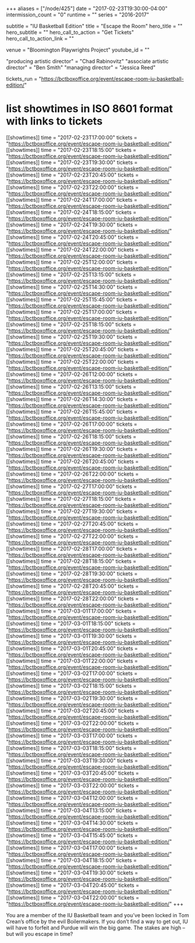 +++
aliases = ["/node/425"]
date = "2017-02-23T19:30:00-04:00"
intermission_count = "0"
runtime = ""
series = "2016-2017"

subtitle = "IU Basketball Edition"
title = "Escape the Room"
hero_title = ""
hero_subtitle = ""
hero_call_to_action = "Get Tickets"
hero_call_to_action_link = ""

venue = "Bloomington Playwrights Project"
youtube_id = ""

"producing artistic director" = "Chad Rabinovitz"
"associate artistic director" = "Ben Smith"
"managing director" = "Jessica Reed"

tickets_run = "https://bctboxoffice.org/event/escape-room-iu-basketball-edition/"

# list showtimes in ISO 8601 format with links to tickets
[[showtimes]]
    time = "2017-02-23T17:00:00"
    tickets = "https://bctboxoffice.org/event/escape-room-iu-basketball-edition/"
[[showtimes]]
    time = "2017-02-23T18:15:00"
    tickets = "https://bctboxoffice.org/event/escape-room-iu-basketball-edition/"
[[showtimes]]
    time = "2017-02-23T19:30:00"
    tickets = "https://bctboxoffice.org/event/escape-room-iu-basketball-edition/"
[[showtimes]]
    time = "2017-02-23T20:45:00"
    tickets = "https://bctboxoffice.org/event/escape-room-iu-basketball-edition/"
[[showtimes]]
    time = "2017-02-23T22:00:00"
    tickets = "https://bctboxoffice.org/event/escape-room-iu-basketball-edition/"
[[showtimes]]
    time = "2017-02-24T17:00:00"
    tickets = "https://bctboxoffice.org/event/escape-room-iu-basketball-edition/"
[[showtimes]]
    time = "2017-02-24T18:15:00"
    tickets = "https://bctboxoffice.org/event/escape-room-iu-basketball-edition/"
[[showtimes]]
    time = "2017-02-24T19:30:00"
    tickets = "https://bctboxoffice.org/event/escape-room-iu-basketball-edition/"
[[showtimes]]
    time = "2017-02-24T20:45:00"
    tickets = "https://bctboxoffice.org/event/escape-room-iu-basketball-edition/"
[[showtimes]]
    time = "2017-02-24T22:00:00"
    tickets = "https://bctboxoffice.org/event/escape-room-iu-basketball-edition/"
[[showtimes]]
    time = "2017-02-25T12:00:00"
    tickets = "https://bctboxoffice.org/event/escape-room-iu-basketball-edition/"
[[showtimes]]
    time = "2017-02-25T13:15:00"
    tickets = "https://bctboxoffice.org/event/escape-room-iu-basketball-edition/"
[[showtimes]]
    time = "2017-02-25T14:30:00"
    tickets = "https://bctboxoffice.org/event/escape-room-iu-basketball-edition/"
[[showtimes]]
    time = "2017-02-25T15:45:00"
    tickets = "https://bctboxoffice.org/event/escape-room-iu-basketball-edition/"
[[showtimes]]
    time = "2017-02-25T17:00:00"
    tickets = "https://bctboxoffice.org/event/escape-room-iu-basketball-edition/"
[[showtimes]]
    time = "2017-02-25T18:15:00"
    tickets = "https://bctboxoffice.org/event/escape-room-iu-basketball-edition/"
[[showtimes]]
    time = "2017-02-25T19:30:00"
    tickets = "https://bctboxoffice.org/event/escape-room-iu-basketball-edition/"
[[showtimes]]
    time = "2017-02-25T20:45:00"
    tickets = "https://bctboxoffice.org/event/escape-room-iu-basketball-edition/"
[[showtimes]]
    time = "2017-02-25T22:00:00"
    tickets = "https://bctboxoffice.org/event/escape-room-iu-basketball-edition/"
[[showtimes]]
    time = "2017-02-26T12:00:00"
    tickets = "https://bctboxoffice.org/event/escape-room-iu-basketball-edition/"
[[showtimes]]
    time = "2017-02-26T13:15:00"
    tickets = "https://bctboxoffice.org/event/escape-room-iu-basketball-edition/"
[[showtimes]]
    time = "2017-02-26T14:30:00"
    tickets = "https://bctboxoffice.org/event/escape-room-iu-basketball-edition/"
[[showtimes]]
    time = "2017-02-26T15:45:00"
    tickets = "https://bctboxoffice.org/event/escape-room-iu-basketball-edition/"
[[showtimes]]
    time = "2017-02-26T17:00:00"
    tickets = "https://bctboxoffice.org/event/escape-room-iu-basketball-edition/"
[[showtimes]]
    time = "2017-02-26T18:15:00"
    tickets = "https://bctboxoffice.org/event/escape-room-iu-basketball-edition/"
[[showtimes]]
    time = "2017-02-26T19:30:00"
    tickets = "https://bctboxoffice.org/event/escape-room-iu-basketball-edition/"
[[showtimes]]
    time = "2017-02-26T20:45:00"
    tickets = "https://bctboxoffice.org/event/escape-room-iu-basketball-edition/"
[[showtimes]]
    time = "2017-02-26T22:00:00"
    tickets = "https://bctboxoffice.org/event/escape-room-iu-basketball-edition/"
[[showtimes]]
    time = "2017-02-27T17:00:00"
    tickets = "https://bctboxoffice.org/event/escape-room-iu-basketball-edition/"
[[showtimes]]
    time = "2017-02-27T18:15:00"
    tickets = "https://bctboxoffice.org/event/escape-room-iu-basketball-edition/"
[[showtimes]]
    time = "2017-02-27T19:30:00"
    tickets = "https://bctboxoffice.org/event/escape-room-iu-basketball-edition/"
[[showtimes]]
    time = "2017-02-27T20:45:00"
    tickets = "https://bctboxoffice.org/event/escape-room-iu-basketball-edition/"
[[showtimes]]
    time = "2017-02-27T22:00:00"
    tickets = "https://bctboxoffice.org/event/escape-room-iu-basketball-edition/"
[[showtimes]]
    time = "2017-02-28T17:00:00"
    tickets = "https://bctboxoffice.org/event/escape-room-iu-basketball-edition/"
[[showtimes]]
    time = "2017-02-28T18:15:00"
    tickets = "https://bctboxoffice.org/event/escape-room-iu-basketball-edition/"
[[showtimes]]
    time = "2017-02-28T19:30:00"
    tickets = "https://bctboxoffice.org/event/escape-room-iu-basketball-edition/"
[[showtimes]]
    time = "2017-02-28T20:45:00"
    tickets = "https://bctboxoffice.org/event/escape-room-iu-basketball-edition/"
[[showtimes]]
    time = "2017-02-28T22:00:00"
    tickets = "https://bctboxoffice.org/event/escape-room-iu-basketball-edition/"
[[showtimes]]
    time = "2017-03-01T17:00:00"
    tickets = "https://bctboxoffice.org/event/escape-room-iu-basketball-edition/"
[[showtimes]]
    time = "2017-03-01T18:15:00"
    tickets = "https://bctboxoffice.org/event/escape-room-iu-basketball-edition/"
[[showtimes]]
    time = "2017-03-01T19:30:00"
    tickets = "https://bctboxoffice.org/event/escape-room-iu-basketball-edition/"
[[showtimes]]
    time = "2017-03-01T20:45:00"
    tickets = "https://bctboxoffice.org/event/escape-room-iu-basketball-edition/"
[[showtimes]]
    time = "2017-03-01T22:00:00"
    tickets = "https://bctboxoffice.org/event/escape-room-iu-basketball-edition/"
[[showtimes]]
    time = "2017-03-02T17:00:00"
    tickets = "https://bctboxoffice.org/event/escape-room-iu-basketball-edition/"
[[showtimes]]
    time = "2017-03-02T18:15:00"
    tickets = "https://bctboxoffice.org/event/escape-room-iu-basketball-edition/"
[[showtimes]]
    time = "2017-03-02T19:30:00"
    tickets = "https://bctboxoffice.org/event/escape-room-iu-basketball-edition/"
[[showtimes]]
    time = "2017-03-02T20:45:00"
    tickets = "https://bctboxoffice.org/event/escape-room-iu-basketball-edition/"
[[showtimes]]
    time = "2017-03-02T22:00:00"
    tickets = "https://bctboxoffice.org/event/escape-room-iu-basketball-edition/"
[[showtimes]]
    time = "2017-03-03T17:00:00"
    tickets = "https://bctboxoffice.org/event/escape-room-iu-basketball-edition/"
[[showtimes]]
    time = "2017-03-03T18:15:00"
    tickets = "https://bctboxoffice.org/event/escape-room-iu-basketball-edition/"
[[showtimes]]
    time = "2017-03-03T19:30:00"
    tickets = "https://bctboxoffice.org/event/escape-room-iu-basketball-edition/"
[[showtimes]]
    time = "2017-03-03T20:45:00"
    tickets = "https://bctboxoffice.org/event/escape-room-iu-basketball-edition/"
[[showtimes]]
    time = "2017-03-03T22:00:00"
    tickets = "https://bctboxoffice.org/event/escape-room-iu-basketball-edition/"
[[showtimes]]
    time = "2017-03-04T12:00:00"
    tickets = "https://bctboxoffice.org/event/escape-room-iu-basketball-edition/"
[[showtimes]]
    time = "2017-03-04T13:15:00"
    tickets = "https://bctboxoffice.org/event/escape-room-iu-basketball-edition/"
[[showtimes]]
    time = "2017-03-04T14:30:00"
    tickets = "https://bctboxoffice.org/event/escape-room-iu-basketball-edition/"
[[showtimes]]
    time = "2017-03-04T15:45:00"
    tickets = "https://bctboxoffice.org/event/escape-room-iu-basketball-edition/"
[[showtimes]]
    time = "2017-03-04T17:00:00"
    tickets = "https://bctboxoffice.org/event/escape-room-iu-basketball-edition/"
[[showtimes]]
    time = "2017-03-04T18:15:00"
    tickets = "https://bctboxoffice.org/event/escape-room-iu-basketball-edition/"
[[showtimes]]
    time = "2017-03-04T19:30:00"
    tickets = "https://bctboxoffice.org/event/escape-room-iu-basketball-edition/"
[[showtimes]]
    time = "2017-03-04T20:45:00"
    tickets = "https://bctboxoffice.org/event/escape-room-iu-basketball-edition/"
[[showtimes]]
    time = "2017-03-04T22:00:00"
    tickets = "https://bctboxoffice.org/event/escape-room-iu-basketball-edition/"
+++

You are a member of the IU Basketball team and you’ve been locked in Tom Crean’s office by the evil Boilermakers. If you don’t find a way to get out, IU will have to forfeit and Purdue will win the big game. The stakes are high – but will you escape in time?
